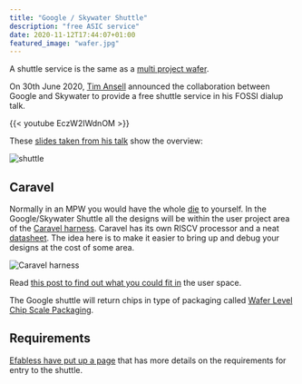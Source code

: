 ```yaml
---
title: "Google / Skywater Shuttle"
description: "free ASIC service"
date: 2020-11-12T17:44:07+01:00
featured_image: "wafer.jpg"
---
```


A shuttle service is the same as a [multi project wafer](/terminology/mpw).

On 30th June 2020, [Tim Ansell](https://twitter.com/mithro) announced the collaboration between Google and Skywater to provide a free shuttle service in his FOSSI dialup talk.

{{< youtube EczW2IWdnOM >}}

These [slides taken from his talk](https://docs.google.com/presentation/d/e/2PACX-1vRtwZPc8ykkkgtUkHkoJZrP9jKOo3FYdKqbg-So0ic6_kx7ha1vHnxrWmuxWkTc9GfC8xl0TfEpMLwK/pub?start=false&loop=false&delayms=3000#slide=id.g8a02ce4cad_0_238) show the overview:

![shuttle](/shuttle.png)

## Caravel

Normally in an MPW you would have the whole [die](/terminology/die) to yourself. In the Google/Skywater Shuttle all the designs will be within the user project area of the [Caravel harness](https://github.com/efabless/caravel). 
Caravel has its own RISCV processor and a neat [datasheet](https://caravel-harness.readthedocs.io/en/latest/?badge=latest). 
The idea here is to make it easier to bring up and debug your designs at the cost of some area.

![Caravel harness](/ciic_harness.png)

Read [this post to find out what you could fit in](/post/how-much-can-we-fit) the user space.

The Google shuttle will return chips in type of packaging called [Wafer Level Chip Scale Packaging](/terminology/wlcsp).

## Requirements

[Efabless have put up a page](https://efabless.com/open_shuttle_program) that has more details on the requirements for entry to the shuttle.
